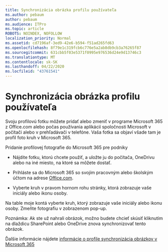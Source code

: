 ```yaml
---
title: Synchronizácia obrázka profilu používateľa
ms.author: pebaum
author: pebaum
ms.audience: ITPro
ms.topic: article
ROBOTS: NOINDEX, NOFOLLOW
localization_priority: Normal
ms.assetid: cd7196af-3ed9-42e6-b594-f51ad265fd63
ms.openlocfilehash: 8f79e1c319fcb6c776e5a2ab8db9cb3a76265f87
ms.sourcegitcommit: 631cbb5f03e5371f0995e976536d24e9d13746c3
ms.translationtype: MT
ms.contentlocale: sk-SK
ms.lasthandoff: 04/22/2020
ms.locfileid: "43761541"
---
```

# <a name="sync-a-users-profile-picture"></a>Synchronizácia obrázka profilu používateľa

Svoju profilovú fotku môžete pridať alebo zmeniť v programe Microsoft 365 z Office.com alebo počas používania aplikácií spoločnosti Microsoft v počítači alebo v prehľadávači v telefóne. Vaša fotka sa objaví všade tam je profil foto kruh v Microsoft 365.

Pridanie profilovej fotografie do Microsoft 365 pre podniky

- Nájdite fotku, ktorú chcete použiť, a uložte ju do počítača, OneDrivu alebo na iné miesto, na ktoré sa môžete dostať.

- Prihláste sa do Microsoft 365 so svojím pracovným alebo školským účtom na adrese [Office.com](https://www.office.com).

- Vyberte kruh v pravom hornom rohu stránky, ktorá zobrazuje vaše iniciály alebo ikonu osoby.

Na table moje kontá vyberte kruh, ktorý zobrazuje vaše iniciály alebo ikonu osoby. Zmeňte fotografiu v zobrazenom pop-up.

Poznámka: Ak ste už nahrali obrázok, možno budete chcieť skúsiť kliknutím na dlaždicu SharePoint alebo OneDrive znova synchronizovať tento obrázok.

Ďalšie informácie nájdete [informácie o profile synchronizácia obrázkov v Microsoft 365](https://support.office.com/article/information-about-profile-picture-synchronization-in-office-365-20594d76-d054-4af4-a660-401133e3d48a)

